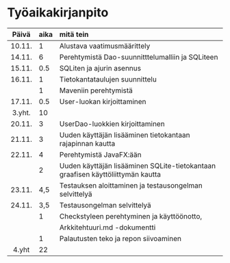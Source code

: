 # Työaikakirjanpito


| Päivä  | aika | mitä tein |
| :-----:|:---- | :--- |
| 10.11. | 1    | Alustava vaatimusmäärittely |
| 14.11. | 6    | Perehtymistä Dao-suunnitttelumalliin ja SQLiteen |
| 15.11. | 0.5  | SQLiten ja ajurin asennus |
| 16.11. | 1    | Tietokantataulujen suunnittelu |
|        | 1    | Maveniin perehtymistä | 
| 17.11. | 0.5  | User-luokan kirjoittaminen |
| 3.yht. | 10   |
| 20.11. | 3    | UserDao-luokkien kirjoittaminen | 
| 21.11. | 3    | Uuden käyttäjän lisääminen tietokantaan rajapinnan kautta |
| 22.11. | 4    | Perehtymistä JavaFX:ään |
|        | 2    | Uuden käyttäjän lisääminen SQLite-tietokantaan graafisen käyttöliittymän kautta |
| 23.11. | 4,5  | Testauksen aloittaminen ja testausongelman selvittelyä |
| 24.11. | 3,5  | Testausongelman selvittelyä |
|        | 1    | Checkstyleen perehtyminen ja käyttöönotto, 
|        |      | Arkkitehtuuri.md -dokumentti |
|        | 1    | Palautusten teko ja repon siivoaminen |
| 4.yht  | 22   |      








